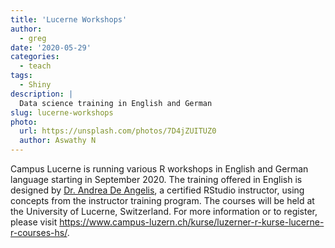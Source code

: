 ```yaml
---
title: 'Lucerne Workshops'
author:
  - greg
date: '2020-05-29'
categories:
  - teach
tags:
  - Shiny
description: |
  Data science training in English and German
slug: lucerne-workshops
photo:
  url: https://unsplash.com/photos/7D4jZUITUZ0
  author: Aswathy N
---
```


Campus Lucerne is running various R workshops in English and German language starting in September 2020. The training offered in English is designed by [Dr. Andrea De Angelis](https://education.rstudio.com/trainers/people/de_angelis+andrea/), a certified RStudio instructor, using concepts from the instructor training program. The courses will be held at the University of Lucerne, Switzerland. For more information or to register, please visit <https://www.campus-luzern.ch/kurse/luzerner-r-kurse-lucerne-r-courses-hs/>.
